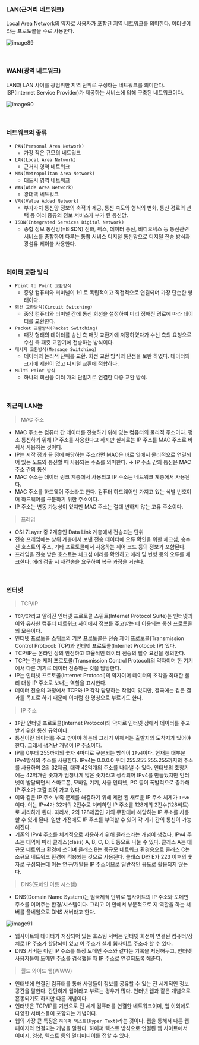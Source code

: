 ### LAN(근거리 네트워크)

Local Area Network의 약자로 사용자가 포함된 지역 네트워크를 의미한다. 이더넷이라는 프로토콜을 주로 사용한다.

![image89](https://github.com/user-attachments/assets/7c5ed419-b6ab-4968-a38a-7820e4ed326f)

<br>

### WAN(광역 네트워크)

LAN과 LAN 사이를 광범위한 지역 단위로 구성하는 네트워크를 의미한다. ISP(Internet Service Provider)가 제공하는 서비스에 의해 구축된 네트워크이다.

![image90](https://github.com/user-attachments/assets/7f5fd30f-1302-4690-a291-60a87629afc8)

<br>

### 네트워크의 종류

- `PAN(Personal Area Network)`
    - 가장 작은 규모의 네트워크
- `LAN(Local Area Network)`
    - 근거리 영역 네트워크
- `MAN(Metropolitan Area Network)`
    - 대도시 영역 네트워크
- `WAN(Wide Area Network)`
    - 광대역 네트워크
- `VAN(Value Added Network)`
    - 부가가치 통신망 정보의 축적과 제공, 통신 속도와 형식의 변화, 통신 경로의 선택 등 여러 종류의 정보 서비스가 부가 된 통신망.
- `ISDN(Integrated Services Digital Network)`
    - 종합 정보 통신망(=BISDN) 전화, 팩스, 데이터 통신, 비디오텍스 등 통신관련 서비스를 종합하여 다루는 통합 서비스 디지털 통신망으로 디지털 전송 방식과 광섬유 케이블 사용한다.

<br>

### 데이터 교환 방식

- `Point to Point 교환방식`
    - 중앙 컴퓨터와 터미널이 1:1 로 독립적이고 직접적으로 연결되며 가장 단순한 형태이다.
- `회선 교환방식(Circuit Switching)`
    - 중앙 컴퓨터와 터미널 간에 통신 회선을 설정하여 미리 정해진 경로에 따라 데이터를 교환한다.
- `Packet 교환방식(Packet Switching)`
    - 패킷 형태의 데이터를 송신 측 패킷 교환기에 저장하였다가 수신 측의 요청으로 수신 측 패킷 교환기에 전송하는 방식이다.
- `메시지 교환방식(Message Switching)`
    - 데이터의 논리적 단위를 교환. 회선 교환 방식의 단점을 보완 하였다. 데이터의 크기에 제한이 없고 디지털 교환에 적합하다.
- `Multi Point 방식`
    - 하나의 회선을 여러 개의 단말기로 연결한 다중 교환 방식.

<br>

### 최근의 LAN들

> MAC 주소

- MAC 주소는 컴퓨터 간 데이터를 전송하기 위해 있는 컴퓨터의 물리적 주소이다. 평소 통신하기 위해 IP 주소를 사용한다고 하지만 실제로는 IP 주소를 MAC 주소로 바꿔서 사용하는 것이다.
- IP는 시작 점과 끝 점에 해당하는 주소라면 MAC은 바로 옆에서 물리적으로 연결되어 있는 노드와 통신할 때 사용되는 주소를 의미한다. → IP 주소 간의 통신은 MAC 주소 간의 통신
- MAC 주소는 데이터 링크 계층에서 사용되고 IP 주소는 네트워크 계층에서 사용된다.
- MAC 주소를 하드웨어 주소라고 한다. 컴퓨터 하드웨어만 가지고 있는 식별 번호이며 하드웨어를 구분하기 위한 주소이다.
- IP 주소는 변동 가능성이 있지만 MAC 주소는 절대 변하지 않는 고유 주소이다.

> 프레임

- OSI 7Layer 중 2계층인 Data Link 계층에서 전송되는 단위
- 전송 프레임에는 상위 계층에서 보낸 전송 데이터에 오류 확인을 위한 체크섬, 송수신 호스트의 주소, 기타 프로토콜에서 사용하는 제어 코드 등의 정보가 포함된다.
- 프레임을 전송 받은 호스트는 체크섬 에러를 확인하고 에러 및 변형 등의 오류를 체크한다. 에러 검출 시 재전송을 요구하여 복구 과정을 거친다.

<br>

### 인터넷

> TCP/IP

- `TCP/IP`라고 알려진 인터넷 프로토콜 스위트(Internet Protocol Suite)는 인터넷과 이와 유사한 컴퓨터 네트워크 사이에서 정보를 주고받는 데 이용되는 통신 프로토콜의 모음이다.
- 인터넷 프로토콜 스위트의 기본 프로토콜은 전송 제어 프로토콜(Transmission Control Protocol: TCP)과 인터넷 프로토콜(Internet Protocol: IP) 있다.
- TCP/IP는 온라인 상의 안전하고 효율적인 데이터 전송의 필수 요건을 정의한다.
- TCP는 전송 제어 프로토콜(Transmission Control Protocol)의 약자이며 한 기기에서 다른 기기로 데이터 전송하는 것을 담당한다.
- IP는 인터넷 프로토콜(Internet Protocol)의 약자이며 데이터의 조각을 최대한 빨리 대상 IP 주소로 보내는 역할을 표시한다.
- 데이터 전송의 과정에서 TCP와 IP 각각 담당하는 작업이 있지만, 결국에는 같은 결과를 목표로 하기 때문에 이처럼 한 명칭으로 부르기도 한다.

> IP 주소

- `IP`란 인터넷 프로토콜(Internet Protocol)의 약자로 인터넷 상에서 데이터를 주고 받기 위한 통신 규약이다.
- 통신이란 데이터를 주고 받아야 하는데 그러기 위해서는 출발지와 도착지가 있어야 한다. 그래서 생겨난 개념이 IP 주소이다.
- IP를 0부터 255까지의 숫자 4마디로 구분되는 방식이 `IPv4`이다. 현재는 대부분 IPv4방식의 주소를 사용한다. IPv4는 0.0.0.0 부터 255.255.255.255까지의 주소를 사용하며 2의 32제곱, 대략 42억개의 주소를 나타낼 수 있다. 인터넷의 초창기에는 42억개란 숫자가 엄청나게 많은 숫자라고 생각되어 IPv4를 만들었지만 인터넷이 발달되면서 스마트폰, 모바일 기기, 사물 인터넷, PC 등이 폭발적으로 증가해 IP 주소가 고갈 되어 가고 있다.
- 이와 같은 IP 주소 부족 문제를 해결하기 위해 제안 된 새로운 IP 주소 체계가 `IPv6`이다. 이는 IPv4가 32개의 2진수로 처리하던 IP 주소를 128개의 2진수(128비트)로 처리하게 된다. 따라서, 2의 128제곱인 거의 무한대에 해당하는 IP 주소를 사용할 수 있게 된다. 일반 가전에도 IP 주소를 부여할 수 있어 각 기기 간의 통신이 가능해진다.
- 기존의 IPv4 주소를 체계적으로 사용하기 위해 클래스라는 개념이 생겼다. IPv4 주소는 대역에 따라 클래스(class) A, B, C, D, E 등으로 나눌 수 있다. 클래스 A는 대규모 네트워크 환경에 쓰이며 클래스 B는 중규모 네트워크 환경용으로 클래스 C는 소규모 네트워크 환경에 적용되는 것으로 사용된다. 클래스 D와 E가 223 이후의 숫자로 구성되는데 이는 연구/개발용 IP 주소이므로 일반적인 용도로 활용되지 않는다.

> DNS(도메인 이름 시스템)

- DNS(Domain Name System)는 범국제적 단위로 웹사이트의 IP 주소와 도메인 주소를 이어주는 환경/시스템이다. 그리고 이 안에서 부분적으로 지 역할을 하는 서버를 풀네임으로 DNS 서버라고 한다.

![image91](https://github.com/user-attachments/assets/97f7af36-cba3-403b-a6a3-5edff0b7209d)

- 웹사이트의 데이터가 저장되어 있는 호스팅 서버는 인터넷 회선이 연결된 컴퓨터/장치로 IP 주소가 할당되어 있고 이 주소가 실제 웹사이트 주소라 할 수 있다.
- DNS 서버는 이런 IP 주소를 특정 도메인 주소와 같다는 기록을 저장해두고, 인터넷 사용자들이 도메인 주소를 검색했을 때 IP 주소로 연결되도록 해준다.

> 월드 와이드 웹(WWW)

- 인터넷에 연결된 컴퓨터를 통해 사람들이 정보를 공유할 수 있는 전 세계적인 정보 공간을 말한다. 간단하게 웹이라고 부르는 경우가 많다. 인터넷 웹과 같은 개념으로 혼동되기도 하지만 다른 개념이다.
- 인터넷은 TCP/IP를 기반으로 전 세계 컴퓨터를 연결한 네트워크이며, 웹 이외에도 다양한 서비스들이 포함되는 개념이다.
- 웹의 가장 큰 특징은 `하이퍼 텍스트(Hyper Text)`라는 것이다. 웹을 통해서 다른 웹 페이지와 연결되는 개념을 말한다. 하이퍼 텍스트 방식으로 연결된 웹 사이트에서 이미지, 영상, 텍스트 등의 멀티미디어를 접할 수 있다.